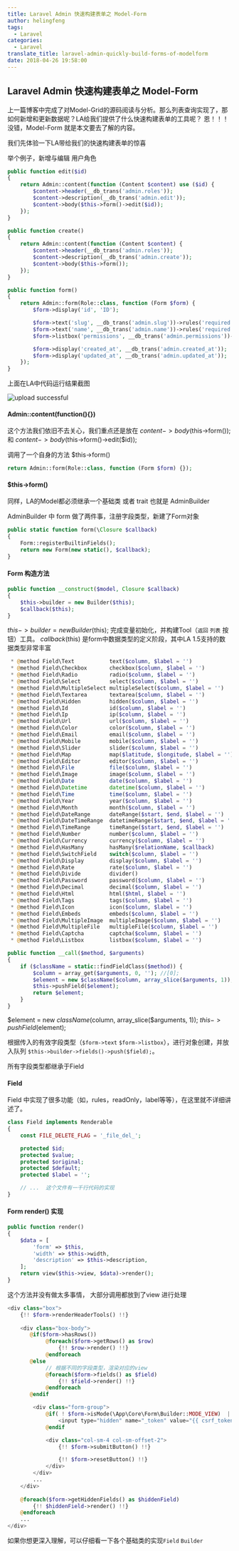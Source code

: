 ```yaml
---
title: Laravel Admin 快速构建表单之 Model-Form
author: helingfeng
tags:
  - Laravel
categories:
  - Laravel
translate_title: laravel-admin-quickly-build-forms-of-modelform
date: 2018-04-26 19:58:00
---
```

## Laravel Admin 快速构建表单之 Model-Form

上一篇博客中完成了对Model-Grid的源码阅读与分析。那么列表查询实现了，那如何新增和更新数据呢？LA给我们提供了什么快速构建表单的工具呢？
恩！！！没错，Model-Form 就是本文要去了解的内容。

我们先体验一下LA带给我们的快速构建表单的惊喜

举个例子，新增与编辑 用户角色

```php
public function edit($id)
{
    return Admin::content(function (Content $content) use ($id) {
        $content->header(__db_trans('admin.roles'));
        $content->description(__db_trans('admin.edit'));
        $content->body($this->form()->edit($id));
    });
}

public function create()
{
    return Admin::content(function (Content $content) {
        $content->header(__db_trans('admin.roles'));
        $content->description(__db_trans('admin.create'));
        $content->body($this->form());
    });
}

public function form()
{
    return Admin::form(Role::class, function (Form $form) {
        $form->display('id', 'ID');

        $form->text('slug', __db_trans('admin.slug'))->rules('required');
        $form->text('name', __db_trans('admin.name'))->rules('required');
        $form->listbox('permissions', __db_trans('admin.permissions'))->options(Permission::all()->pluck('name', 'id'));

        $form->display('created_at', __db_trans('admin.created_at'));
        $form->display('updated_at', __db_trans('admin.updated_at'));
    });
}

```

上面在LA中代码运行结果截图


![upload successful](/images/pasted-28.png)


#### Admin::content(function(){})


这个方法我们依旧不去关心，我们重点还是放在 $content->body($this->form()); 和 $content->body($this->form()->edit($id));

调用了一个自身的方法 $this->form()

````php
return Admin::form(Role::class, function (Form $form) {});
````


#### $this->form()

同样，LA的Model都必须继承一个基础类 或者 trait
也就是 AdminBuilder

AdminBuilder 中 form 做了两件事，注册字段类型，新建了Form对象

```php
public static function form(\Closure $callback)
{
    Form::registerBuiltinFields();
    return new Form(new static(), $callback);
}
```

#### Form 构造方法


```php
public function __construct($model, Closure $callback)
{
    $this->builder = new Builder($this);
    $callback($this);
}
```

$this->builder = new Builder($this);  完成变量初始化，并构建Tool（`返回` `列表` 按钮）工具。
$callback($this) 是form中数据类型的定义阶段，其中LA 1.5支持的数据类型非常丰富

```php
 * @method Field\Text           text($column, $label = '')
 * @method Field\Checkbox       checkbox($column, $label = '')
 * @method Field\Radio          radio($column, $label = '')
 * @method Field\Select         select($column, $label = '')
 * @method Field\MultipleSelect multipleSelect($column, $label = '')
 * @method Field\Textarea       textarea($column, $label = '')
 * @method Field\Hidden         hidden($column, $label = '')
 * @method Field\Id             id($column, $label = '')
 * @method Field\Ip             ip($column, $label = '')
 * @method Field\Url            url($column, $label = '')
 * @method Field\Color          color($column, $label = '')
 * @method Field\Email          email($column, $label = '')
 * @method Field\Mobile         mobile($column, $label = '')
 * @method Field\Slider         slider($column, $label = '')
 * @method Field\Map            map($latitude, $longitude, $label = '')
 * @method Field\Editor         editor($column, $label = '')
 * @method Field\File           file($column, $label = '')
 * @method Field\Image          image($column, $label = '')
 * @method Field\Date           date($column, $label = '')
 * @method Field\Datetime       datetime($column, $label = '')
 * @method Field\Time           time($column, $label = '')
 * @method Field\Year           year($column, $label = '')
 * @method Field\Month          month($column, $label = '')
 * @method Field\DateRange      dateRange($start, $end, $label = '')
 * @method Field\DateTimeRange  datetimeRange($start, $end, $label = '')
 * @method Field\TimeRange      timeRange($start, $end, $label = '')
 * @method Field\Number         number($column, $label = '')
 * @method Field\Currency       currency($column, $label = '')
 * @method Field\HasMany        hasMany($relationName, $callback)
 * @method Field\SwitchField    switch($column, $label = '')
 * @method Field\Display        display($column, $label = '')
 * @method Field\Rate           rate($column, $label = '')
 * @method Field\Divide         divider()
 * @method Field\Password       password($column, $label = '')
 * @method Field\Decimal        decimal($column, $label = '')
 * @method Field\Html           html($html, $label = '')
 * @method Field\Tags           tags($column, $label = '')
 * @method Field\Icon           icon($column, $label = '')
 * @method Field\Embeds         embeds($column, $label = '')
 * @method Field\MultipleImage  multipleImage($column, $label = '')
 * @method Field\MultipleFile   multipleFile($column, $label = '')
 * @method Field\Captcha        captcha($column, $label = '')
 * @method Field\Listbox        listbox($column, $label = '')
```


```php
public function __call($method, $arguments)
{
    if ($className = static::findFieldClass($method)) {
        $column = array_get($arguments, 0, ''); //[0];
        $element = new $className($column, array_slice($arguments, 1));
        $this->pushField($element);
        return $element;
    }
}
```

$element = new $className($column, array_slice($arguments, 1)); 
$this->pushField($element);

根据传入的有效字段类型（`$form->text` `$form->listbox`），进行对象创建，并放入队列 `$this->builder->fields()->push($field);`。


所有字段类型都继承于Field

#### Field

Field 中实现了很多功能（如，rules，readOnly，label等等），在这里就不详细讲述了。

```php
class Field implements Renderable
{
    const FILE_DELETE_FLAG = '_file_del_';

    protected $id;
    protected $value;
    protected $original;
    protected $default;
    protected $label = '';

    // ...  这个文件有一千行代码的实现
}
```

#### Form render() 实现

```php
public function render()
{
    $data = [
        'form' => $this,
        'width' => $this->width,
        'description' => $this->description,
    ];
    return view($this->view, $data)->render();
}
```
这个方法并没有做太多事情，
大部分调用都放到了view 进行处理

```php
<div class="box">
    {!! $form->renderHeaderTools() !!}
    
    <div class="box-body">
       @if($form->hasRows())
            @foreach($form->getRows() as $row)
                {!! $row->render() !!}
            @endforeach
       @else
            // 根据不同的字段类型，渲染对应的view
            @foreach($form->fields() as $field)
                {!! $field->render() !!}
            @endforeach
       @endif

        <div class="form-group">
            @if( ! $form->isMode(\App\Core\Form\Builder::MODE_VIEW)  || ! $form->option('enableSubmit'))
                <input type="hidden" name="_token" value="{{ csrf_token() }}">
            @endif

            <div class="col-sm-4 col-sm-offset-2">
                {!! $form->submitButton() !!}

                {!! $form->resetButton() !!}
            </div>
        </div>
        ...
    </div>
    
    @foreach($form->getHiddenFields() as $hiddenField)
        {!! $hiddenField->render() !!}
    @endforeach
    ...
</div>

```

如果你想更深入理解，可以仔细看一下各个基础类的实现`Field` `Builder`